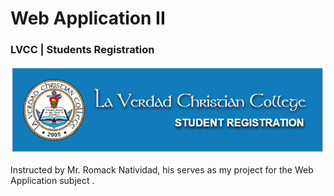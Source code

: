 # Web Application II
### LVCC | Students Registration

[![|](https://github.com/mj-isip23/Web-Application-2/blob/master/screenshots/logo.png)](https://nodesource.com/products/nsolid)

Instructed by Mr. Romack Natividad, his serves as my project for the Web Application subject .
